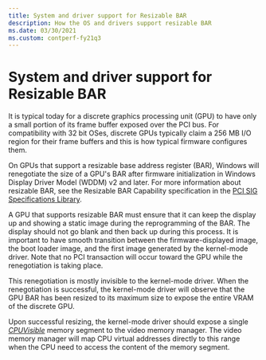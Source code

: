 ```yaml
---
title: System and driver support for Resizable BAR
description: How the OS and drivers support resizable BAR
ms.date: 03/30/2021
ms.custom: contperf-fy21q3
---
```


# System and driver support for Resizable BAR

It is typical today for a discrete graphics processing unit (GPU) to have only a small portion of its frame buffer exposed over the PCI bus. For compatibility with 32 bit OSes, discrete GPUs typically claim a 256 MB I/O region for their frame buffers and this is how typical firmware configures them.

On GPUs that support a resizable base address register (BAR), Windows will renegotiate the size of a GPU's BAR after firmware initialization in Windows Display Driver Model (WDDM) v2 and later. For more information about resizable BAR, see the Resizable BAR Capability specification in the [PCI SIG Specifications Library](https://go.microsoft.com/fwlink/p/?LinkId=690603).

A GPU that supports resizable BAR must ensure that it can keep the display up and showing a static image during the reprogramming of the BAR. The display should not go blank and then back up during this process. It is important to have smooth transition between the firmware-displayed image, the boot loader image, and the first image generated by the kernel-mode driver. Note that no PCI transaction will occur toward the GPU while the renegotiation is taking place.

This renegotiation is mostly invisible to the kernel-mode driver. When the renegotiation is successful, the kernel-mode driver will observe that the GPU BAR has been resized to its maximum size to expose the entire VRAM of the discrete GPU.

Upon successful resizing, the kernel-mode driver should expose a single [*CPUVisible*](/windows-hardware/drivers/ddi/d3dkmddi/ns-d3dkmddi-_dxgk_segmentflags) memory segment to the video memory manager. The video memory manager will map CPU virtual addresses directly to this range when the CPU need to access the content of the memory segment.
